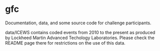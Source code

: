 # gfc
Documentation, data, and some source code for challenge participants.

data/ICEWS contains coded events from 2010 to the present as produced by Lockheed Martin Advanced Techology Laboratories.  Please check the README page there for restrictions on the use of this data.
